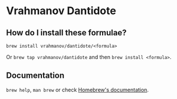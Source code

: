 # Vrahmanov Dantidote

## How do I install these formulae?

`brew install vrahmanov/dantidote/<formula>`

Or `brew tap vrahmanov/dantidote` and then `brew install <formula>`.

## Documentation

`brew help`, `man brew` or check [Homebrew's documentation](https://docs.brew.sh).
